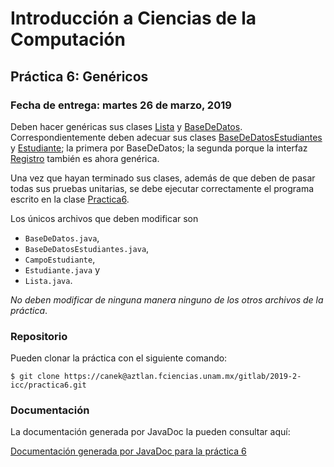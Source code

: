 Introducción a Ciencias de la Computación
=========================================

Práctica 6: Genéricos
---------------------

### Fecha de entrega: martes 26 de marzo, 2019

Deben hacer genéricas sus clases
[Lista](https://aztlan.fciencias.unam.mx/gitlab/2019-2-icc/practica6/blob/master/src/main/java/mx/unam/ciencias/icc/Lista.java) y
[BaseDeDatos](https://aztlan.fciencias.unam.mx/gitlab/2019-2-icc/practica6/blob/master/src/main/java/mx/unam/ciencias/icc/BaseDeDatos.java).
Correspondientemente deben adecuar sus clases
[BaseDeDatosEstudiantes](https://aztlan.fciencias.unam.mx/gitlab/2019-2-icc/practica6/blob/master/src/main/java/mx/unam/ciencias/icc/BaseDeDatosEstudiantes.java) y
[Estudiante](https://aztlan.fciencias.unam.mx/gitlab/2019-2-icc/practica6/blob/master/src/main/java/mx/unam/ciencias/icc/Estudiante.java); la primera por BaseDeDatos; la segunda porque la interfaz
[Registro](https://aztlan.fciencias.unam.mx/gitlab/2019-2-icc/practica6/blob/master/src/main/java/mx/unam/ciencias/icc/Registro.java) también es ahora genérica.

Una vez que hayan terminado sus clases, además de que deben de pasar todas sus
pruebas unitarias, se debe ejecutar correctamente el programa escrito en la
clase
[Practica6](https://aztlan.fciencias.unam.mx/gitlab/2019-2-icc/practica6/blob/master/src/main/java/mx/unam/ciencias/icc/Practica6.java).

Los únicos archivos que deben modificar son

* `BaseDeDatos.java`,
* `BaseDeDatosEstudiantes.java`,
* `CampoEstudiante`,
* `Estudiante.java` y
* `Lista.java`.

*No deben modificar de ninguna manera ninguno de los otros archivos de la
práctica*.

### Repositorio

Pueden clonar la práctica con el siguiente comando:

```shell
$ git clone https://canek@aztlan.fciencias.unam.mx/gitlab/2019-2-icc/practica6.git
```

### Documentación

La documentación generada por JavaDoc la pueden consultar aquí:

[Documentación generada por JavaDoc para la práctica 6](https://aztlan.fciencias.unam.mx/~canek/2019-2-icc/practica6/apidocs/index.html)
